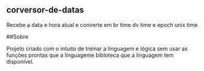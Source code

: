 ## corversor-de-datas
Recebe a data e hora atual e converte em br time dv time e epoch unix time

##Sobre

Projeto criado com o intuito de treinar a linguagem e lógica sem usar as funções prontas 
que a linguageme bibloteca que a linguagem tem disponível.
